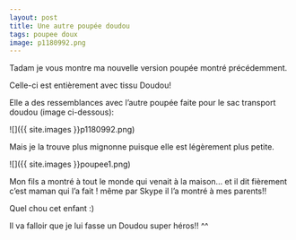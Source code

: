 ```yaml
---
layout: post
title: Une autre poupée doudou
tags: poupee doux
image: p1180992.png
---
```

Tadam je vous montre ma nouvelle version poupée montré précédemment.

Celle-ci est entièrement avec tissu Doudou!

Elle a des ressemblances avec l’autre poupée faite pour le sac transport doudou (image ci-dessous):

![]({{ site.images }}p1180992.png)

Mais je la trouve plus mignonne puisque elle est légèrement plus petite.

![]({{ site.images }}poupee1.png)

Mon fils a montré à tout le monde qui venait à la maison… et il dit fièrement c’est maman qui l’a fait ! même par Skype il l’a montré à mes parents!!

Quel chou cet enfant :)

Il va falloir que je lui fasse un Doudou super héros!! ^^
